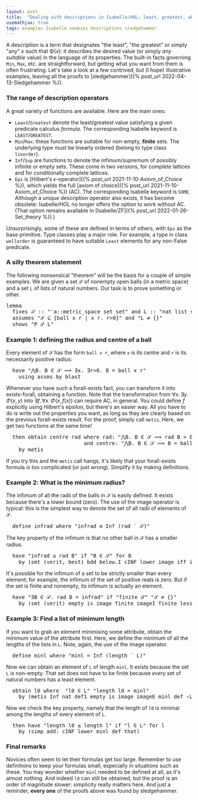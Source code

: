 ```yaml
---
layout: post
title:  "Dealing with descriptions in Isabelle/HOL: least, greatest, whatever"
usemathjax: true 
tags: examples Isabelle newbies descriptions sledgehammer
---
```


A description is a term that designates "the least", "the greatest" or simply "any" *x* such that Φ(*x*): it describes the desired value (or simply *any suitable* value) in the language of its properties.
The built-in facts governing `Min`, `Max`, etc. are straightforward, but getting what you want from them is often frustrating.
Let's take a look at a few contrived, but (I hope) illustrative examples, leaving all the proofs to [sledgehammer]({% post_url 2022-04-13-Sledgehammer %}).

### The range of description operators

A great variety of functions are available. Here are the main ones:

* `Least`/`Greatest` denote the least/greatest value satisfying a given predicate calculus *formula*. The corresponding Isabelle keyword is `LEAST`/`GREATEST`.
* `Min`/`Max`: these functions are suitable for non-empty, **finite** sets. The underlying type must be linearly ordered (belong to type class `linorder`).
* `Inf`/`Sup` are functions to denote the infimum/supremum of possibly infinite or empty sets. These come in two versions, for complete lattices and for conditionally complete lattices.
* `Eps` is [Hilbert's $\epsilon$-operator]({% post_url 2021-11-10-Axiom_of_Choice %}), which yields the full [axiom of choice]({% post_url 2021-11-10-Axiom_of_Choice %}) (AC). The corresponding Isabelle keyword is `SOME`. Although a *unique* description operator also exists, it has become obsolete: Isabelle/HOL no longer offers the option to work without AC. 
(That option remains available in [Isabelle/ZF]({% post_url 2022-01-26-Set_theory %}).)

Unsurprisingly, some of these are defined in terms of others, with `Eps` as the base primitive. Type classes play a major role. For example, a type in class `wellorder` is guaranteed to have suitable `Least` elements for any non-False predicate.


### A silly theorem statement

The following nonsensical "theorem" will be the basis for a couple of simple examples. We are given a set 𝒮 of nonempty open balls (in a metric space) and a set `L` of lists of natural numbers.
Our task is to prove something or other.

<pre class="source">
<span class="keyword1 command">lemma</span><span> 
  </span><span class="keyword2 keyword">fixes</span> <span class="free">𝒮</span> <span class="main">::</span> <span class="quoted quoted"><span>"</span><span class="tfree">'a</span><span class="main">::</span>metric_space set set<span>"</span></span> <span class="keyword2 keyword">and</span> <span class="free">L</span> <span class="main">::</span> <span class="quoted quoted"><span>"</span>nat list set<span>"</span></span><span>
  </span><span class="keyword2 keyword">assumes</span> <span class="quoted quoted"><span>"</span><span class="free">𝒮</span> <span class="main">⊆</span> <span class="main">{</span>ball <span class="bound">x</span> <span class="bound">r</span> <span class="main">|</span> <span class="bound">x</span> <span class="bound">r</span><span class="main">.</span> <span class="bound">r</span><span class="main">&gt;</span><span class="main">0</span><span class="main">}</span><span>"</span></span> <span class="keyword2 keyword">and</span> <span class="quoted quoted"><span>"</span><span class="free">L</span> <span class="main">≠</span> <span class="main">{}</span><span>"</span></span><span>
  </span><span class="keyword2 keyword">shows</span> <span class="quoted quoted"><span>"</span><span class="free">P</span> <span class="free">𝒮</span> <span class="free">L</span><span>"</span></span>
</pre>

### Example 1: defining the radius and centre of a ball

Every element of 𝒮 has the form `ball x r`, where `x` is its centre and `r` is its necessarily positive radius:

<pre class="source">
  <span class="keyword1 command">have</span> <span class="quoted quoted"><span>"</span><span class="main">⋀</span><span class="bound">B</span><span class="main">.</span> <span class="bound">B</span> <span class="main">∈</span> <span class="free">𝒮</span> <span class="main">⟹</span> <span class="main">∃</span><span class="bound">x</span><span class="main">.</span> <span class="main">∃</span><span class="bound bound">r</span><span class="main">&gt;</span><span class="main">0</span><span class="main">.</span> <span class="bound">B</span> <span class="main">=</span> ball <span class="bound">x</span> <span class="bound">r</span><span>"</span></span><span>
    </span><span class="keyword1 command">using</span> assms <span class="keyword1 command">by</span> <span class="operator">blast</span>
</pre>

Whenever you have such a forall-exists fact, you can transform it into exists-forall, obtaining a function. Note that the transformation from $\forall x.\, \exists y.\, \Phi(x,y)$ into
$\exists f.\, \forall x.\, \Phi(x,\,f(x))$ can require AC, in general.
You could define $f$ explicitly using Hilbert's epsilon, but there's an easier way.
All you have to do is write out the properties you want, as long as they are clearly based on the previous forall-exists result.
For the proof, simply call `metis`.
Here, we get two functions at the same time!

<pre class="source">
  <span class="keyword1 command">then</span> <span class="keyword3 command">obtain</span> <span class="skolem skolem">centre</span> <span class="skolem skolem">rad</span> <span class="keyword2 keyword">where</span> rad<span class="main">:</span> <span class="quoted quoted"><span>"</span><span class="main">⋀</span><span class="bound">B</span><span class="main">.</span> <span class="bound">B</span> <span class="main">∈</span> <span class="free">𝒮</span> <span class="main">⟹</span> <span class="skolem">rad</span> <span class="bound">B</span> <span class="main">&gt;</span> <span class="main">0</span><span>"</span></span><span> 
                         </span><span class="keyword2 keyword">and</span> centre<span class="main">:</span> <span class="quoted quoted"><span>"</span><span class="main">⋀</span><span class="bound">B</span><span class="main">.</span> <span class="bound">B</span> <span class="main">∈</span> <span class="free">𝒮</span> <span class="main">⟹</span> <span class="bound">B</span> <span class="main">=</span> ball <span class="main">(</span><span class="skolem">centre</span> <span class="bound">B</span><span class="main">)</span> <span class="main">(</span><span class="skolem">rad</span> <span class="bound">B</span><span class="main">)</span><span>"</span></span><span>
    </span><span class="keyword1 command">by</span> <span class="operator">metis</span>
</pre>

If you try this and the `metis` call hangs, it's likely that your forall-exists formula is too complicated (or just wrong). Simplify it by making definitions.

### Example 2: What is the minimum radius?

The infimum of all the radii of the balls in 𝒮 is easily defined.
It exists because there's a lower bound (zero).
The use of the image operator is typical: this is the simplest way to denote the set of all radii of elements of 𝒮.

<pre class="source">
  <span class="keyword3 command">define</span> <span class="skolem skolem">infrad</span> <span class="keyword2 keyword">where</span> <span class="quoted quoted"><span>"</span><span class="skolem">infrad</span> <span class="main">≡</span> Inf <span class="main">(</span><span class="skolem">rad</span> <span class="main">`</span> <span class="free">𝒮</span><span class="main">)</span><span>"</span></span>
</pre>

The key property of the infimum is that no other ball in 𝒮 has a smaller radius.

<pre class="source">
  <span class="keyword1 command">have</span> <span class="quoted quoted"><span>"</span><span class="skolem">infrad</span> <span class="main">≤</span> <span class="skolem">rad</span> <span class="skolem">B</span><span>"</span></span> <span class="keyword2 keyword">if</span> <span class="quoted quoted"><span>"</span><span class="skolem">B</span> <span class="main">∈</span> <span class="free">𝒮</span><span>"</span></span> <span class="keyword2 keyword">for</span> <span class="skolem">B</span><span>
    </span><span class="keyword1 command">by</span> <span class="main">(</span><span class="operator">smt</span> <span class="main main">(</span>verit<span class="main main">,</span> best<span class="main main">)</span> bdd_below.I cINF_lower image_iff infrad_def rad that<span class="main">)</span>
</pre>

It's possible for the infimum of a set to be strictly smaller than every element; for example, the infimum of the set of positive reals is zero.
But if the set is finite and nonempty, its infimum is actually an element.

<pre class="source">
  <span class="keyword1 command">have</span> <span class="quoted quoted"><span>"</span><span class="main">∃</span><span class="bound">B</span> <span class="main">∈</span> <span class="free">𝒮</span><span class="main">.</span> <span class="skolem">rad</span> <span class="bound">B</span> <span class="main">=</span> <span class="skolem">infrad</span><span>"</span></span> <span class="keyword2 keyword">if</span> <span class="quoted quoted"><span>"</span>finite <span class="free">𝒮</span><span>"</span></span> <span class="quoted quoted"><span>"</span><span class="free">𝒮</span> <span class="main">≠</span> <span class="main">{}</span><span>"</span></span><span>
    </span><span class="keyword1 command">by</span> <span class="main">(</span><span class="operator">smt</span> <span class="main main">(</span>verit<span class="main main">)</span> empty_is_image finite_imageI finite_less_Inf_iff imageE infrad_def that<span class="main">)</span>
</pre>


### Example 3: Find a list of minimum length

If you want to grab an element minimising some attribute, obtain the minimum value of the attribute first.
Here, we define the minimum of all the lengths of the lists in `L`.
Note, again, the use of the image operator.

<pre class="source">
  <span class="keyword3 command">define</span> <span class="skolem skolem">minl</span> <span class="keyword2 keyword">where</span> <span class="quoted quoted"><span>"</span><span class="skolem">minl</span> <span class="main">=</span> Inf <span class="main">(</span>length <span class="main">`</span> <span class="free">L</span><span class="main">)</span><span>"</span></span>
</pre>

Now we can obtain an element of `L` of length `minl`.
It exists because the set `L` is non-empty. That set does not have to be finite because *every* set of natural numbers has a least element.

<pre class="source">
  <span class="keyword3 command">obtain</span> <span class="skolem skolem">l0</span> <span class="keyword2 keyword">where</span>  <span class="quoted quoted"><span>"</span><span class="skolem">l0</span> <span class="main">∈</span> <span class="free">L</span><span>"</span></span> <span class="quoted quoted"><span>"</span>length <span class="skolem">l0</span> <span class="main">=</span> <span class="skolem">minl</span><span>"</span></span><span>
    </span><span class="keyword1 command">by</span> <span class="main">(</span><span class="operator">metis</span> Inf_nat_def1 empty_is_image imageE minl_def <span class="quoted quoted"><span>‹</span><span class="free">L</span> <span class="main">≠</span> <span class="main">{}</span><span>›</span></span><span class="main">)</span>
</pre>

Now we check the key property, namely that the length of `l0` is minimal among the lengths of every element of `L`.

<pre class="source">
  <span class="keyword1 command">then</span> <span class="keyword1 command">have</span> <span class="quoted quoted"><span>"</span>length <span class="skolem">l0</span> <span class="main">≤</span> length <span class="skolem">l</span><span>"</span></span> <span class="keyword2 keyword">if</span> <span class="quoted quoted"><span>"</span><span class="skolem">l</span> <span class="main">∈</span> <span class="free">L</span><span>"</span></span> <span class="keyword2 keyword">for</span> <span class="skolem">l</span><span>
    </span><span class="keyword1 command">by</span> <span class="main">(</span><span class="operator">simp</span> <span class="quasi_keyword">add</span><span class="main main">:</span> cINF_lower minl_def that<span class="main">)</span>
</pre>

### Final remarks

Novices often seem to let their formulas get too large. Remember to use definitions to keep your formulas small, especially in situations such as these.
You may wonder whether `minl` needed to be defined at all, as it's almost nothing.
And indeed `l0` can still be obtained, but the proof is an order of magnitude slower: simplicity really matters here.
And just a reminder, **every one** of the proofs above was found by sledgehammer.